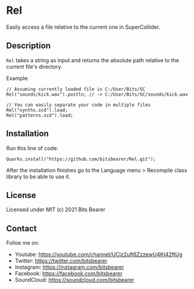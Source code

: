 # Rel

Easily access a file relative to the current one in SuperCollider.

## Description

`Rel` takes a string as input and returns the absolute path relative to the current file's directory.

Example:

```sc
// Assuming currently loaded file is C:/User/Bits/SC
Rel("sounds/kick.wav").postln; // -> C:/User/Bits/SC/sounds/kick.wav

// You can easily separate your code in multiple files
Rel("synths.scd").load;
Rel("patterns.scd").load;
```

## Installation

Run this line of code:
```sc
Quarks.install("https://github.com/bitsbearer/Rel.git");
```

After the installation finishes go to the Language menu > Recompile class library to be able to use it.

## License

Licensed under MIT (c) 2021 Bits Bearer

## Contact

Folloe me on:
* Youtube: https://youtube.com/channel/UCjz2uft6ZzzewU4Kt42ftUg
* Twitter: https://twitter.com/bitsbearer
* Instagram: https://instagram.com/bitsbearer
* Facebook: https://facebook.com/bitsbearer
* SoundCloud: https://soundcloud.com/bitsbearer